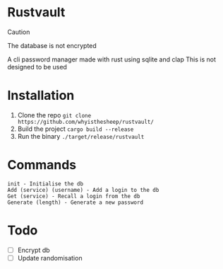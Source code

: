 # Rustvault

> [!CAUTION] 
> The database is not encrypted

A cli password manager made with rust using sqlite and clap
This is not designed to be used

# Installation 

1. Clone the repo `git clone https://github.com/whyisthesheep/rustvault/`
2. Build the project `cargo build --release`
3. Run the binary `./target/release/rustvault`

# Commands

```
init - Initialise the db
Add (service) (username) - Add a login to the db
Get (service) - Recall a login from the db
Generate (length) - Generate a new password
```

# Todo
- [ ] Encrypt db
- [ ] Update randomisation